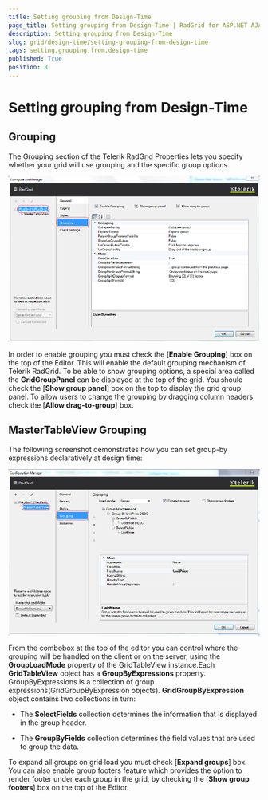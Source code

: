```yaml
---
title: Setting grouping from Design-Time
page_title: Setting grouping from Design-Time | RadGrid for ASP.NET AJAX Documentation
description: Setting grouping from Design-Time
slug: grid/design-time/setting-grouping-from-design-time
tags: setting,grouping,from,design-time
published: True
position: 8
---
```


# Setting grouping from Design-Time



## Grouping

The Grouping section of the Telerik RadGrid Properties lets you specify whether your grid will use grouping and the specific group options.

![Design-time Grouping](images/grid_setting-grouping-from-design-time1.png)

In order to enable grouping you must check the [**Enable Grouping**] box on the top of the Editor. This will enable the default grouping mechanism of Telerik RadGrid. To be able to show grouping options, a special area called the **GridGroupPanel** can be displayed at the top of the grid. You should check the [**Show group panel**] box on the top to display the grid group panel. To allow users to change the grouping by dragging column headers, check the [**Allow drag-to-group**] box.

## MasterTableView Grouping

The following screenshot demonstrates how you can set group-by expressions declaratively at design time:

![Design-time GroupByExpressions](images/grid_setting-grouping-from-design-time2.png)

From the combobox at the top of the editor you can control where the grouping will be handled on the client or on the server, using the **GroupLoadMode** property of the GridTableView instance.Each **GridTableView** object has a **GroupByExpressions** property. GroupByExpressions is a collection of group expressions(GridGroupByExpression objects). **GridGroupByExpression** object contains two collections in turn:

* The **SelectFields** collection determines the information that is displayed in the group header.

* The **GroupByFields** collection determines the field values that are used to group the data.

To expand all groups on grid load you must check [**Expand groups**] box. You can also enable group footers feature which provides the option to render footer under each group in the grid, by checking the [**Show group footers**] box on the top of the Editor.
